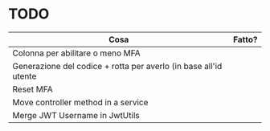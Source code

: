 TODO
====

| Cosa | Fatto? |
| ---- | ------ |
| Colonna per abilitare o meno MFA | |
| Generazione del codice + rotta per averlo (in base all'id utente | |
| Reset MFA | |
| Move controller method in a service | |
| Merge JWT Username in JwtUtils | |